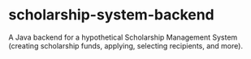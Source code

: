 # scholarship-system-backend
A Java backend for a hypothetical Scholarship Management System (creating scholarship funds, applying, selecting recipients, and more).
